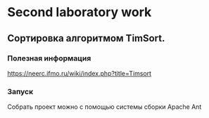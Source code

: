 # Second laboratory work 
## Сортировка алгоритмом TimSort.
### Полезная информация
https://neerc.ifmo.ru/wiki/index.php?title=Timsort

### Запуск
Собрать проект можно с помощью системы сборки Apache Ant